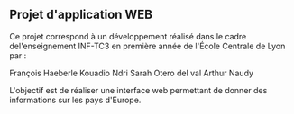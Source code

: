 ## Projet d'application WEB

Ce projet correspond à un développement réalisé dans le cadre del'enseignement INF-TC3 en première année de l'École Centrale de Lyon par :

François Haeberle
Kouadio Ndri
Sarah Otero del val
Arthur Naudy

L'objectif est de réaliser une interface web permettant de donner des informations sur les pays d'Europe.


